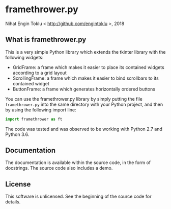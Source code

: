 # framethrower.py

Nihat Engin Toklu < http://github.com/engintoklu >, 2018

## What is framethrower.py

This is a very simple Python library which extends the tkinter library
with the following widgets:

* GridFrame: a frame which makes it easier to place its contained widgets according to a grid layout
* ScrollingFrame: a frame which makes it easier to bind scrollbars to its contained widget
* ButtonFrame: a frame which generates horizontally ordered buttons

You can use the framethrower.py library by simply putting the file `framethrower.py` into the same directory with your Python project, and then by using the following import line:

```python
import framethrower as ft
```

The code was tested and was observed to be working with Python 2.7 and Python 3.6.

## Documentation

The documentation is available within the source code, in the form of docstrings.
The source code also includes a demo.

## License

This software is unlicensed. See the beginning of the source code for details.